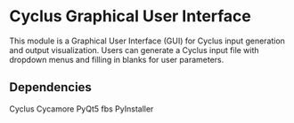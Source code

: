 # Cyclus Graphical User Interface


This module is a Graphical User Interface (GUI) for Cyclus input generation
and output visualization. Users can generate a Cyclus input file with
dropdown menus and filling in blanks for user parameters.

## Dependencies
Cyclus
Cycamore
PyQt5
fbs
PyInstaller